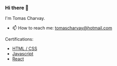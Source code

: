 ### Hi there 👋

I'm Tomas Charvay.

- 📫 How to reach me: tomascharvay@hotmail.com

Certifications:

- [HTML / CSS](https://www.coderhouse.com/ar/certificados/65aeff50f49c64c96a6d1a77?lang=) 
- [Javascript](https://www.coderhouse.com/ar/certificados/664ca6abdd180d6b061c1cb2?lang=)
- [React](https://www.coderhouse.com/ar/certificados/669785d2684e70694abc2873?lang=)



<!--
**tcharvay/tcharvay** is a ✨ _special_ ✨ repository because its `README.md` (this file) appears on your GitHub profile.

Here are some ideas to get you started:

- 🔭 I’m currently working on ...
- 🌱 I’m currently learning ...
- 👯 I’m looking to collaborate on ...
- 🤔 I’m looking for help with ...
- 💬 Ask me about ...
- 📫 How to reach me: ...
- 😄 Pronouns: ...
- ⚡ Fun fact: ...
-->
